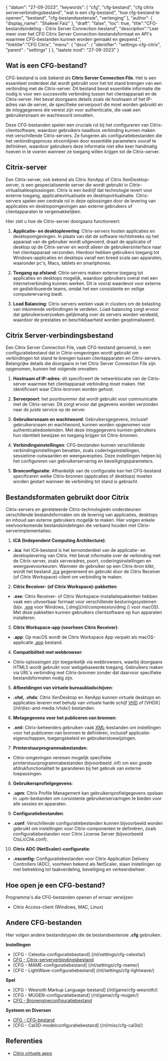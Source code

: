 {
"datum": "27-09-2023",
  "keywords": [
"cfg",
"cfg-bestand",
"cfg citrix serververbindingsbestand",
"wat is een cfg-bestand",
"hoe cfg-bestand te openen",
"bestand",
"cfg-bestandsextensie",
"verlenging"
],
  "author": {
"display_name": "Shakeel Faiz"
},
"draft": "false",
"toc": true,
"title":"CFG-bestandsindeling - Citrix Server Connection-bestand",
  "description":"Leer meer over het CFG Citrix Server Connection-bestandsformaat en API's waarmee CFG-bestanden kunnen worden gemaakt en geopend.",
"linktitle":"CFG Citrix",
  "menu": {
    "docs": {
      "identifier": "settings-cfg-citrix",
"parent" : "settings"
}
},
"laatste mod": "27-09-2023"
}

## Wat is een CFG-bestand?

CFG-bestand is ook bekend als **Citrix Server Connection File**. Het is een essentieel onderdeel dat wordt gebruikt voor het tot stand brengen van een verbinding met de Citrix-server. Dit bestand bevat essentiële informatie die nodig is voor een succesvolle verbinding tussen het clientapparaat en de Citrix-server. Het bevat doorgaans details zoals de hostnaam of het IP-adres van de server, de specifieke serverpoort die moet worden gebruikt en de inloggegevens die vereist zijn voor authenticatie, die vaak een gebruikersnaam en wachtwoord omvatten.

Deze CFG-bestanden spelen een cruciale rol bij het configureren van Citrix-clientsoftware, waardoor gebruikers naadloos verbinding kunnen maken met verschillende Citrix-servers. Ze fungeren als configuratiebestanden die het verbindingsproces stroomlijnen door essentiële parameters vooraf te definiëren, waardoor gebruikers deze informatie niet elke keer handmatig hoeven in te voeren wanneer ze toegang willen krijgen tot de Citrix-server.

## Citrix-server

Een Citrix-server, ook bekend als Citrix XenApp of Citrix XenDesktop-server, is een gespecialiseerde server die wordt gebruikt in Citrix-virtualisatieoplossingen. Citrix is een bedrijf dat technologie levert voor externe toegang, applicatievirtualisatie en desktopvirtualisatie. Citrix-servers spelen een centrale rol in deze oplossingen door de levering van applicaties en desktopomgevingen aan externe gebruikers of clientapparaten te vergemakkelijken.

Hier ziet u hoe de Citrix-server doorgaans functioneert:

1. **Applicatie- en desktoplevering**: Citrix-servers hosten applicaties en desktopomgevingen. In plaats van dat de software rechtstreeks op het apparaat van de gebruiker wordt uitgevoerd, draait de applicatie of desktop op de Citrix-server en wordt alleen de gebruikersinterface naar het clientapparaat verzonden. Hierdoor hebben gebruikers toegang tot Windows-applicaties en desktops vanaf een breed scala aan apparaten, waaronder pc's, Macs, tablets en smartphones.
    















2. **Toegang op afstand**: Citrix-servers maken externe toegang tot applicaties en desktops mogelijk, waardoor gebruikers overal met een internetverbinding kunnen werken. Dit is vooral waardevol voor externe en gedistribueerde teams, omdat het een consistente en veilige computerervaring biedt.
    















3. **Load Balancing**: Citrix-servers werken vaak in clusters om de belasting van inkomende verbindingen te verdelen. Load-balancing zorgt ervoor dat gebruikersverzoeken gelijkmatig over de servers worden verdeeld, waardoor de prestaties en beschikbaarheid worden geoptimaliseerd.

## Citrix Server-verbindingsbestand

Een Citrix Server Connection File, vaak CFG-bestand genoemd, is een configuratiebestand dat in Citrix-omgevingen wordt gebruikt om verbindingen tot stand te brengen tussen clientapparaten en Citrix-servers. Belangrijke details die doorgaans in het Citrix Server Connection File zijn opgenomen, kunnen het volgende omvatten:

1. **Hostnaam of IP-adres**: dit specificeert de netwerklocatie van de Citrix-server waarmee het clientapparaat verbinding moet maken. Het identificeert waar Citrix-bronnen worden gehost.
    















2. **Serverpoort**: het poortnummer dat wordt gebruikt voor communicatie met de Citrix-server. Dit zorgt ervoor dat gegevens worden verzonden naar de juiste service op de server.
    















3. **Gebruikersnaam en wachtwoord**: Gebruikersgegevens, inclusief gebruikersnaam en wachtwoord, kunnen worden opgenomen voor authenticatiedoeleinden. Met deze inloggegevens kunnen gebruikers hun identiteit bewijzen en toegang krijgen tot Citrix-bronnen.
    















4. **Verbindingsinstellingen**: CFG-bestanden kunnen verschillende verbindingsinstellingen bevatten, zoals coderingsinstellingen, sessietime-outwaarden en weergaveopties. Deze instellingen helpen bij het configureren van gebruikerservaring en beveiligingsparameters.
    















5. **Bronconfiguratie**: Afhankelijk van de configuratie kan het CFG-bestand specificeren welke Citrix-bronnen (applicaties of desktops) moeten worden gestart wanneer de verbinding tot stand is gebracht.

## Bestandsformaten gebruikt door Citrix

Citrix-servers en gerelateerde Citrix-technologieën ondersteunen verschillende bestandsformaten om de levering van applicaties, desktops en inhoud aan externe gebruikers mogelijk te maken. Hier volgen enkele veelvoorkomende bestandsindelingen die verband houden met Citrix-serverimplementaties:

1. **ICA (Independent Computing Architecture)**:
    















- **.ica**: het ICA-bestand is het kernonderdeel van de applicatie- en desktoplevering van Citrix. Het bevat informatie over de verbinding met de Citrix-server, zoals serveradres, poort, coderingsinstellingen en weergavevoorkeuren. Wanneer de gebruiker op een Citrix-bron klikt, wordt het bestand [.ica](/nl/misc/ica/) gegenereerd en gebruikt door de Citrix Receiver (of Citrix Workspace)-client om verbinding te maken.
2. **Citrix Receiver- (of Citrix Workspace)-pakketten**:
    















- **.exe**: Citrix Receiver- of Citrix Workspace-installatiepakketten hebben vaak een uitvoerbaar formaat voor verschillende besturingssystemen (bijv. [.exe](/nl/executable/exe/) voor Windows, [.dmg](/nl/compression/dmg /) voor macOS). Met deze pakketten kunnen gebruikers clientsoftware op hun apparaten installeren.
3. **Citrix Workspace-app (voorheen Citrix Receiver)**:
    















- **.app**: Op macOS wordt de Citrix Workspace App verpakt als macOS-applicatie [.app](/nl/executable/app/) bestand.
4. **Compatibiliteit met webbrowser**:
    















- Citrix-oplossingen zijn toegankelijk via webbrowsers, waarbij doorgaans HTML5 wordt gebruikt voor webgebaseerde toegang. Gebruikers maken via URL's verbinding met Citrix-bronnen zonder dat daarvoor specifieke bestandsformaten nodig zijn.
5. **Afbeeldingen van virtuele bureaubladschijven**:
    















- **.vhd, .vhdx**: Citrix XenDesktop en XenApp kunnen virtuele desktops en applicaties leveren met behulp van virtuele harde schijf [VHD](/nl/disc-and-media/vhd/) of [VHDX](/nl/disc-and-media /vhdx/) bestanden.
6. **Metagegevens voor het publiceren van bronnen**:
    















- **.xml**: Citrix-beheerders gebruiken vaak [XML](/nl/web/xml/)-bestanden om instellingen voor het publiceren van bronnen te definiëren, inclusief applicatie-eigenschappen, toegangsbeleid en gebruikerstoewijzingen.
7. **Printerstuurprogrammabestanden**:
    















- Citrix-omgevingen vereisen mogelijk specifieke printerstuurprogrammabestanden (bijvoorbeeld .inf) om een goede afdrukfunctionaliteit te garanderen bij het gebruik van externe toepassingen.
8. **Gebruikersprofielgegevens**:
    















- **.upm**: Citrix Profile Management kan gebruikersprofielgegevens opslaan in .upm-bestanden om consistente gebruikerservaringen te bieden voor alle sessies en apparaten.
9. **Configuratiebestanden**:
    















- **.conf**: Verschillende configuratiebestanden kunnen bijvoorbeeld worden gebruikt om instellingen voor Citrix-componenten te definiëren, zoals configuratiebestanden voor Citrix License Server (bijvoorbeeld CtxLicChk.conf).
10. **Citrix ADC (NetScaler)-configuratie**:

- **.nsconfig:** Configuratiebestanden voor Citrix Application Delivery Controllers (ADC), voorheen bekend als NetScaler, slaan instellingen op met betrekking tot taakverdeling, beveiliging en verkeersbeheer.

## Hoe open je een CFG-bestand?

Programma's die CFG-bestanden openen of ernaar verwijzen

- Citrix Access-client (Windows, MAC, Linux)

## Andere CFG-bestanden

Hier volgen andere bestandstypen die de bestandsextensie **.cfg** gebruiken.

**Instellingen**
- [CFG - Celestia-configuratiebestand] (/nl/settings/cfg-celestia/)
- [CFG - Citrix-serververbindingsbestand](/nl/settings/cfg-citrix/)
- [CFG - MAME-configuratiebestand] (/nl/settings/cfg-mame/)
- [CFG - LightWave-configuratiebestand] (/nl/settings/cfg-lightwave/)

**Spel**
- [CFG - Wesnoth Markup Language-bestand] (/nl/game/cfg-wesnoth/)
- [CFG - MUGEN-configuratiebestand] (/nl/game/cfg-mugen/)
- [CFG - Bronengineconfiguratiebestand](/nl/game/cfg-sourceengine/)

**Systeem en Diversen**
- [CFG - CFG-bestand](/nl/system/cfg/)
- [CFG - Cal3D-modelconfiguratiebestand] (/nl/misc/cfg-cal3d/)

## Referenties
* [Citrix virtuele apps](https://en.wikipedia.org/wiki/Citrix_Virtual_Apps)

